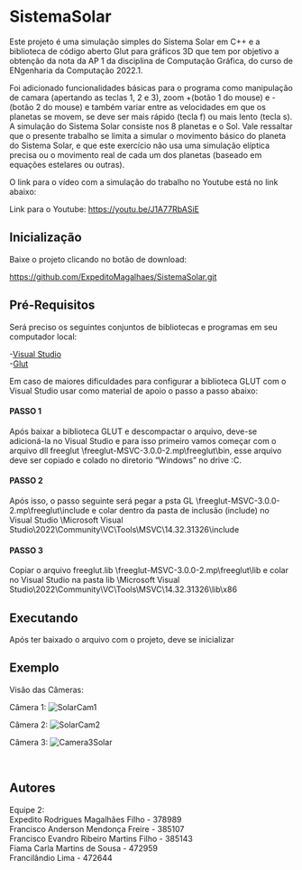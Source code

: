 # SistemaSolar

Este projeto é uma simulação simples do Sistema Solar em C++ e a biblioteca de código aberto Glut para gráficos 3D que tem por objetivo a obtenção da nota da AP 1 da disciplina de Computação Gráfica, do curso de ENgenharia da Computação 2022.1.

Foi adicionado funcionalidades básicas para o programa como manipulação de camara (apertando as teclas 1, 2 e 3), zoom +(botão 1 do mouse) e - (botão 2 do mouse) e também variar entre as velocidades em que os planetas se movem, se deve ser mais rápido (tecla f)  ou mais lento (tecla s). A simulação do Sistema Solar consiste nos 8 planetas e o Sol.
Vale ressaltar que o presente trabalho se limita a simular o movimento básico do planeta do Sistema Solar, e que este exercício não usa uma simulação elíptica precisa ou o movimento real de cada um dos planetas (baseado em equações estelares ou outras).

O link para o vídeo com a simulação do trabalho no Youtube está no link abaixo:

Link para o Youtube: https://youtu.be/J1A77RbASiE

## Inicialização

Baixe o projeto clicando no botão de download:

https://github.com/ExpeditoMagalhaes/SistemaSolar.git

## Pré-Requisitos
 
Será preciso os seguintes conjuntos de bibliotecas e programas em seu computador local:

-[Visual Studio](https://visualstudio.microsoft.com/pt-br/vs/)<br/>
-[Glut](https://www.transmissionzero.co.uk/software/freeglut-devel/)

Em caso de maiores dificuldades para configurar a biblioteca GLUT com o Visual Studio usar como material de apoio o passo a passo abaixo:
#### PASSO 1
Após baixar a biblioteca GLUT e descompactar o arquivo, deve-se adicioná-la no Visual Studio e para isso primeiro vamos começar com o arquivo dll freeglut \freeglut-MSVC-3.0.0-2.mp\freeglut\bin, esse arquivo deve ser copiado e colado no diretorio “Windows” no drive :C.
#### PASSO 2
Após isso, o passo seguinte será pegar a psta GL \freeglut-MSVC-3.0.0-2.mp\freeglut\include e colar dentro da pasta de inclusão (include)  no Visual Studio \Microsoft Visual Studio\2022\Community\VC\Tools\MSVC\14.32.31326\include
#### PASSO 3
Copiar o arquivo freeglut.lib \freeglut-MSVC-3.0.0-2.mp\freeglut\lib e colar no Visual Studio na pasta lib \Microsoft Visual Studio\2022\Community\VC\Tools\MSVC\14.32.31326\lib\x86
## Executando
 Após ter baixado o arquivo com o projeto, deve se inicializar 

## Exemplo

Visão das Câmeras: <br />

Câmera 1:
![SolarCam1](https://user-images.githubusercontent.com/71902902/174695733-0c6af737-984a-4f07-8d4c-28670e9848fa.gif)


Câmera 2:
![SolarCam2](https://user-images.githubusercontent.com/71902902/174695765-8dfbbf92-3d71-4fa4-8006-d71a98c66970.gif)


Câmera 3:
![Camera3Solar](https://user-images.githubusercontent.com/71902902/174696861-2b86dd02-040a-4287-a1b9-9c705a25b22a.gif)


<br />

## Autores 
Equipe 2:
  <br />Expedito Rodrigues Magalhães Filho - 378989
  <br />Francisco Anderson Mendonça Freire - 385107
  <br />Francisco Evandro Ribeiro Martins Filho - 385143
  <br />Fiama Carla Martins de Sousa - 472959
  <br />Francilândio Lima - 472644

